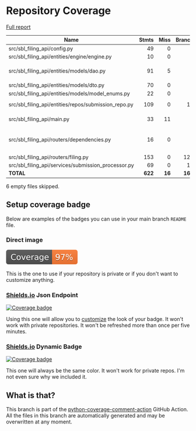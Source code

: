 # Repository Coverage

[Full report](https://htmlpreview.github.io/?https://github.com/cfpb/sbl-filing-api/blob/python-coverage-comment-action-data/htmlcov/index.html)

| Name                                                    |    Stmts |     Miss |   Branch |   BrPart |   Cover |   Missing |
|-------------------------------------------------------- | -------: | -------: | -------: | -------: | ------: | --------: |
| src/sbl\_filing\_api/config.py                          |       49 |        0 |        8 |        1 |     98% |    13->17 |
| src/sbl\_filing\_api/entities/engine/engine.py          |       10 |        0 |        0 |        0 |    100% |           |
| src/sbl\_filing\_api/entities/models/dao.py             |       91 |        5 |        0 |        0 |     95% |40, 59, 74, 94, 119 |
| src/sbl\_filing\_api/entities/models/dto.py             |       70 |        0 |        0 |        0 |    100% |           |
| src/sbl\_filing\_api/entities/models/model\_enums.py    |       22 |        0 |        0 |        0 |    100% |           |
| src/sbl\_filing\_api/entities/repos/submission\_repo.py |      109 |        0 |       18 |        2 |     98% |61->63, 68->70 |
| src/sbl\_filing\_api/main.py                            |       33 |       11 |        2 |        0 |     69% |26-31, 35-39 |
| src/sbl\_filing\_api/routers/dependencies.py            |       16 |        0 |        8 |        2 |     92% |12->exit, 18->exit |
| src/sbl\_filing\_api/routers/filing.py                  |      153 |        0 |      120 |        0 |    100% |           |
| src/sbl\_filing\_api/services/submission\_processor.py  |       69 |        0 |       12 |        0 |    100% |           |
|                                               **TOTAL** |  **622** |   **16** |  **168** |    **5** | **97%** |           |

6 empty files skipped.


## Setup coverage badge

Below are examples of the badges you can use in your main branch `README` file.

### Direct image

[![Coverage badge](https://raw.githubusercontent.com/cfpb/sbl-filing-api/python-coverage-comment-action-data/badge.svg)](https://htmlpreview.github.io/?https://github.com/cfpb/sbl-filing-api/blob/python-coverage-comment-action-data/htmlcov/index.html)

This is the one to use if your repository is private or if you don't want to customize anything.

### [Shields.io](https://shields.io) Json Endpoint

[![Coverage badge](https://img.shields.io/endpoint?url=https://raw.githubusercontent.com/cfpb/sbl-filing-api/python-coverage-comment-action-data/endpoint.json)](https://htmlpreview.github.io/?https://github.com/cfpb/sbl-filing-api/blob/python-coverage-comment-action-data/htmlcov/index.html)

Using this one will allow you to [customize](https://shields.io/endpoint) the look of your badge.
It won't work with private repositories. It won't be refreshed more than once per five minutes.

### [Shields.io](https://shields.io) Dynamic Badge

[![Coverage badge](https://img.shields.io/badge/dynamic/json?color=brightgreen&label=coverage&query=%24.message&url=https%3A%2F%2Fraw.githubusercontent.com%2Fcfpb%2Fsbl-filing-api%2Fpython-coverage-comment-action-data%2Fendpoint.json)](https://htmlpreview.github.io/?https://github.com/cfpb/sbl-filing-api/blob/python-coverage-comment-action-data/htmlcov/index.html)

This one will always be the same color. It won't work for private repos. I'm not even sure why we included it.

## What is that?

This branch is part of the
[python-coverage-comment-action](https://github.com/marketplace/actions/python-coverage-comment)
GitHub Action. All the files in this branch are automatically generated and may be
overwritten at any moment.